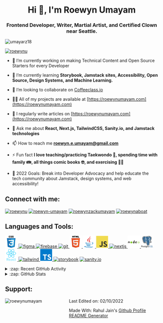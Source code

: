 
<h1 align="center">Hi 👋, I'm Roewyn Umayam</h1>
<h3 align="center">Frontend Developer, Writer, Martial Artist, and Certified Clown near Seattle.</h3>

<p align="left"> <img src="https://komarev.com/ghpvc/?username=umayarz18&label=Profile%20views&color=0e75b6&style=flat" alt="umayarz18" /> </p>

<p align="left"> <a href="https://twitter.com/roewynu" target="blank"><img src="https://img.shields.io/twitter/follow/roewynu?logo=twitter&style=for-the-badge" alt="roewynu" /></a> </p>

- 🔭 I’m currently working on making Technical Content and Open Source Starters for every Developer

- 🌱 I’m currently learning **Storybook, Jamstack sites, Accessibility, Open Source, Design Systems, and Machine Learning.**

- 👯 I’m looking to collaborate on [Coffeeclass.io](https://coffeeclass.io)

- 👨‍💻 All of my projects are available at [https://roewynumayam.com](https://roewynumayam.com)

- 📝 I regularly write articles on [https://roewynumayam.com](https://roewynumayam.com)

- 💬 Ask me about **React, Next.js, TailwindCSS, Sanity.io, and Jamstack technologies**

- 📫 How to reach me **roewyn.e.umayam@gmail.com**

- ⚡ Fun fact **I love teaching/practicing Taekwondo 🥋, spending time with family 👪, all things comic books 🤓, and exercising 🏋🏾**

- 🥅 2022 Goals: Break into Developer Advocacy and help educate the tech community about Jamstack, design systems, and web accessibility!


## Connect with me:

<p align="left">
<a href="https://twitter.com/roewynu" target="blank"><img align="center" src="https://raw.githubusercontent.com/rahuldkjain/github-profile-readme-generator/master/src/images/icons/Social/twitter.svg" alt="roewynu" height="30" width="40" /></a>
<a href="https://linkedin.com/in/roewyn-umayam" target="blank"><img align="center" src="https://raw.githubusercontent.com/rahuldkjain/github-profile-readme-generator/master/src/images/icons/Social/linked-in-alt.svg" alt="roewyn-umayam" height="30" width="40" /></a>
<a href="https://fb.com/roewynzackumayam/" target="blank"><img align="center" src="https://raw.githubusercontent.com/rahuldkjain/github-profile-readme-generator/master/src/images/icons/Social/facebook.svg" alt="roewynzackumayam" height="30" width="40" /></a>
<a href="https://instagram.com/roewynaboat" target="blank"><img align="center" src="https://raw.githubusercontent.com/rahuldkjain/github-profile-readme-generator/master/src/images/icons/Social/instagram.svg" alt="roewynaboat" height="30" width="40" /></a>
</p>

## Languages and Tools:
<p align="left" width="100%"> <a href="https://www.w3schools.com/css/" target="_blank" rel="noreferrer"> <img src="https://raw.githubusercontent.com/devicons/devicon/master/icons/css3/css3-original-wordmark.svg" alt="css3" width="40" height="40"/> </a> <a href="https://www.figma.com/" target="_blank" rel="noreferrer"> <img src="https://www.vectorlogo.zone/logos/figma/figma-icon.svg" alt="figma" width="40" height="40"/> </a> <a href="https://firebase.google.com/" target="_blank" rel="noreferrer"> <img src="https://www.vectorlogo.zone/logos/firebase/firebase-icon.svg" alt="firebase" width="40" height="40"/> </a> <a href="https://git-scm.com/" target="_blank" rel="noreferrer"> <img src="https://www.vectorlogo.zone/logos/git-scm/git-scm-icon.svg" alt="git" width="40" height="40"/> </a> <a href="https://www.w3.org/html/" target="_blank" rel="noreferrer"> <img src="https://raw.githubusercontent.com/devicons/devicon/master/icons/html5/html5-original-wordmark.svg" alt="html5" width="40" height="40"/> </a> <a href="https://www.java.com" target="_blank" rel="noreferrer"> <img src="https://raw.githubusercontent.com/devicons/devicon/master/icons/java/java-original.svg" alt="java" width="40" height="40"/> </a> <a href="https://developer.mozilla.org/en-US/docs/Web/JavaScript" target="_blank" rel="noreferrer"> <img src="https://raw.githubusercontent.com/devicons/devicon/master/icons/javascript/javascript-original.svg" alt="javascript" width="40" height="40"/> </a> <a href="https://nextjs.org/" target="_blank" rel="noreferrer"> <img src="https://cdn.worldvectorlogo.com/logos/nextjs-2.svg" alt="nextjs" width="40" height="40"/> </a> <a href="https://nodejs.org" target="_blank" rel="noreferrer"> <img src="https://raw.githubusercontent.com/devicons/devicon/master/icons/nodejs/nodejs-original-wordmark.svg" alt="nodejs" width="40" height="40"/> </a> <a href="https://www.postgresql.org" target="_blank" rel="noreferrer"> <img src="https://raw.githubusercontent.com/devicons/devicon/master/icons/postgresql/postgresql-original-wordmark.svg" alt="postgresql" width="40" height="40"/> </a> <a href="https://reactjs.org/" target="_blank" rel="noreferrer"> <img src="https://raw.githubusercontent.com/devicons/devicon/master/icons/react/react-original-wordmark.svg" alt="react" width="40" height="40"/> </a> <a href="https://tailwindcss.com/" target="_blank" rel="noreferrer"> <img src="https://www.vectorlogo.zone/logos/tailwindcss/tailwindcss-icon.svg" alt="tailwind" width="40" height="40"/> </a> <a href="https://www.typescriptlang.org/" target="_blank" rel="noreferrer"> <img src="https://raw.githubusercontent.com/devicons/devicon/master/icons/typescript/typescript-original.svg" alt="typescript" width="40" height="40"/> </a> 
<a href="https://storybook.js.org" target="_blank" rel="noreferrer"><img src="https://user-images.githubusercontent.com/61628982/150425758-6fecf2c4-943c-4349-9e39-7278a28be6cf.png" alt="storybook" width="40" height="40"/><a>
<a href="https://sanity.io" target="_blank" rel="noreferrer"><img src="https://user-images.githubusercontent.com/61628982/150426349-95fae764-821a-4b49-9d3a-b5260db742de.png" alt="sanity.io" width="40" height="40"/><a>
</p>

<details>
  <summary>:zap: Recent GitHub Activity</summary>
  
<!--START_SECTION:activity-->
<!--END_SECTION:activity-->

</details>

  
<details>
  <summary>:zap: GitHub Stats</summary>
   <img align="left" src="https://github-readme-stats.vercel.app/api/top-langs?username=umayarz18&show_icons=true&count_private=true&locale=en&layout=compact" alt="umayarz18" 

&nbsp;<img align="center" src="https://github-readme-stats.vercel.app/api?username=umayarz18&show_icons=true&locale=en" alt="umayarz18" />

</details>


## Support:
<p><a href="https://www.buymeacoffee.com/roewynumayam"> <img align="left" src="https://cdn.buymeacoffee.com/buttons/v2/default-yellow.png" height="50" width="210" alt="roewynumayam" /></a></p>


Last Edited on: 02/10/2022

Made With: Rahul Jain's [Github Profile README Generator](https://rahuldkjain.github.io/gh-profile-readme-generator/)

